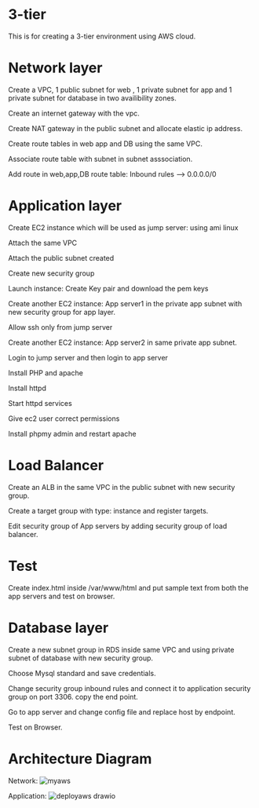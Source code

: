 # 3-tier
This is for creating a 3-tier environment using AWS cloud.

# Network layer
Create a VPC, 1 public subnet for web , 1 private subnet for app and 1 private subnet for database in two availibility zones.

Create an internet gateway with the vpc.

Create NAT gateway in the public subnet and allocate elastic ip address.

Create route tables in web app and DB using the same VPC.

Associate route table with subnet in subnet asssociation.

Add route in web,app,DB route table: Inbound rules --> 0.0.0.0/0

# Application layer
Create EC2 instance which will be used as jump server: using ami linux

Attach the same VPC

Attach the public subnet created

Create new security group

Launch instance: Create Key pair and download the pem keys

Create another EC2 instance: App server1 in the private app subnet with new security group for app layer.

Allow ssh only from jump server

Create another EC2 instance: App server2 in same private app subnet.

Login to jump server and then login to app server

Install PHP and apache

Install httpd

Start httpd services

Give ec2 user correct permissions

Install phpmy admin and restart apache

# Load Balancer
Create an ALB in the same VPC in the public subnet with new security group.

Create a target group with type: instance and register targets.

Edit security group of App servers by adding security group of load balancer.

# Test
Create index.html inside /var/www/html and put sample text from both the app servers and test on browser.

# Database layer
Create a new subnet group in RDS inside same VPC and using private subnet of database with new security group.

Choose Mysql standard and save credentials.

Change security group inbound rules and connect it to application security group on port 3306.
copy the end point.

Go to app server and change config file and replace host by endpoint.

Test on Browser.

# Architecture Diagram
Network:
![myaws](https://user-images.githubusercontent.com/95772594/145276170-b5d2fc18-8484-45e5-a1f9-60afa69ecc84.png)

Application:
![deployaws drawio](https://user-images.githubusercontent.com/95772594/145276215-8b65608d-c48d-4266-ba9b-5750ca6fa563.png)




